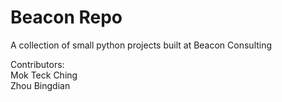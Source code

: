 # Beacon Repo
A collection of small python projects built at Beacon Consulting

Contributors:
<br> Mok Teck Ching
<br> Zhou Bingdian
